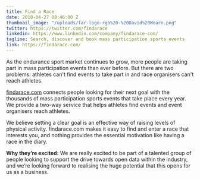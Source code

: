 ```yaml
---
title: Find a Race
date: 2018-04-27 08:46:00 Z
thumbnail_image: "/uploads/far-logo-rgb%20-%20David%20Wearn.png"
twitter: https://twitter.com/findarace
linkedin: https://www.linkedin.com/company/findarace-com/
tagline: Search, discover and book mass participation sports events
link: https://findarace.com/
---
```


As the endurance sport market continues to grow, more people are taking part in mass participation events than ever before. But there are two problems: athletes can't find events to take part in and race organisers can't reach athletes.

[findarace.com](mailto:hello@findarace.com) connects people looking for their next goal with the thousands of mass participation sports events that take place every year. We provide a two-way service that helps athletes find events and event organisers reach athletes.

We believe setting a clear goal is an effective way of raising levels of physical activity. findarace.com makes it easy to find and enter a race that interests you, and nothing provides the essential motivation like having a race in the diary.

**Why they’re excited:** We are really excited to be part of a talented group of people looking to support the drive towards open data within the industry, and we’re looking forward to realising the huge potential that this opens for us as a business.
